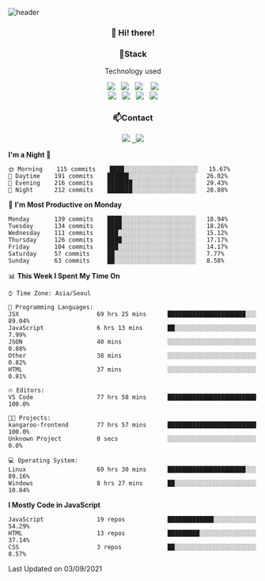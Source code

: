 ![header](https://capsule-render.vercel.app/api?type=waving&color=gradient&height=200&text=Che-ri&fontAlign=70&fontAlignY=40&animation=twinkling)

<h3 align="center">👋 Hi! there!</h3>

<h3 align="center">📌Stack</h3>
<p align="center">Technology used</p>
<div align="center"><img src="https://img.shields.io/badge/HTML5-e74c3c?style=flat-square&logo=HTML5&logoColor=white"></img> &nbsp <img src="https://img.shields.io/badge/CSS3-0A84FF?style=flat-square&logo=CSS3&logoColor=white"></img>  &nbsp <img src="https://img.shields.io/badge/SCSS-fd79a8?style=flat-square&logo=Sass&logoColor=white"/></a>&nbsp  &nbsp <img src="https://img.shields.io/badge/styled%2Dcomponents-DB7093?style=flat-square&logo=styled%2Dcomponents&logoColor=white"/></a>
<br><img src="https://img.shields.io/badge/JavaScript-FFCD11?style=flat-square&logo=JavaScript&logoColor=white"></img> &nbsp <img src="https://img.shields.io/badge/React-00BCF6?style=flat-square&logo=React&logoColor=white"></img> &nbsp <img src="https://img.shields.io/badge/Redux-764ABC?style=flat-square&logo=Redux&logoColor=white"/></a> &nbsp <img src="https://img.shields.io/badge/jQuery-3655FF?style=flat-square&logo=jQuery&logoColor=white"></img></div>

<h3 align="center">📫Contact</h3>
<div align="center"><a href="https://cheri.tistory.com/"><img src="https://img.shields.io/badge/Cheri-AD29B6?style=flat-square&logo=Tidal&logoColor=white"/></a> <a href="rnjs1135@gmail.com"> &nbsp <img src="https://img.shields.io/badge/Gmail-EA4335?style=flat-square&logo=Gmail&logoColor=white"/></a></div>

<!--START_SECTION:waka-->
**I'm a Night 🦉** 

```text
🌞 Morning    115 commits    ████░░░░░░░░░░░░░░░░░░░░░   15.67% 
🌆 Daytime    191 commits    ██████░░░░░░░░░░░░░░░░░░░   26.02% 
🌃 Evening    216 commits    ███████░░░░░░░░░░░░░░░░░░   29.43% 
🌙 Night      212 commits    ███████░░░░░░░░░░░░░░░░░░   28.88%

```
📅 **I'm Most Productive on Monday** 

```text
Monday       139 commits    ████░░░░░░░░░░░░░░░░░░░░░   18.94% 
Tuesday      134 commits    ████░░░░░░░░░░░░░░░░░░░░░   18.26% 
Wednesday    111 commits    ███░░░░░░░░░░░░░░░░░░░░░░   15.12% 
Thursday     126 commits    ████░░░░░░░░░░░░░░░░░░░░░   17.17% 
Friday       104 commits    ███░░░░░░░░░░░░░░░░░░░░░░   14.17% 
Saturday     57 commits     ██░░░░░░░░░░░░░░░░░░░░░░░   7.77% 
Sunday       63 commits     ██░░░░░░░░░░░░░░░░░░░░░░░   8.58%

```


📊 **This Week I Spent My Time On** 

```text
⌚︎ Time Zone: Asia/Seoul

💬 Programming Languages: 
JSX                      69 hrs 25 mins      ██████████████████████░░░   89.04% 
JavaScript               6 hrs 13 mins       ██░░░░░░░░░░░░░░░░░░░░░░░   7.99% 
JSON                     40 mins             ░░░░░░░░░░░░░░░░░░░░░░░░░   0.88% 
Other                    38 mins             ░░░░░░░░░░░░░░░░░░░░░░░░░   0.82% 
HTML                     37 mins             ░░░░░░░░░░░░░░░░░░░░░░░░░   0.81%

🔥 Editors: 
VS Code                  77 hrs 58 mins      █████████████████████████   100.0%

🐱‍💻 Projects: 
kangaroo-frontend        77 hrs 57 mins      █████████████████████████   100.0% 
Unknown Project          0 secs              ░░░░░░░░░░░░░░░░░░░░░░░░░   0.0%

💻 Operating System: 
Linux                    69 hrs 30 mins      ██████████████████████░░░   89.16% 
Windows                  8 hrs 27 mins       ██░░░░░░░░░░░░░░░░░░░░░░░   10.84%

```

**I Mostly Code in JavaScript** 

```text
JavaScript               19 repos            █████████████░░░░░░░░░░░░   54.29% 
HTML                     13 repos            █████████░░░░░░░░░░░░░░░░   37.14% 
CSS                      3 repos             ██░░░░░░░░░░░░░░░░░░░░░░░   8.57%

```



 Last Updated on 03/09/2021
<!--END_SECTION:waka-->

